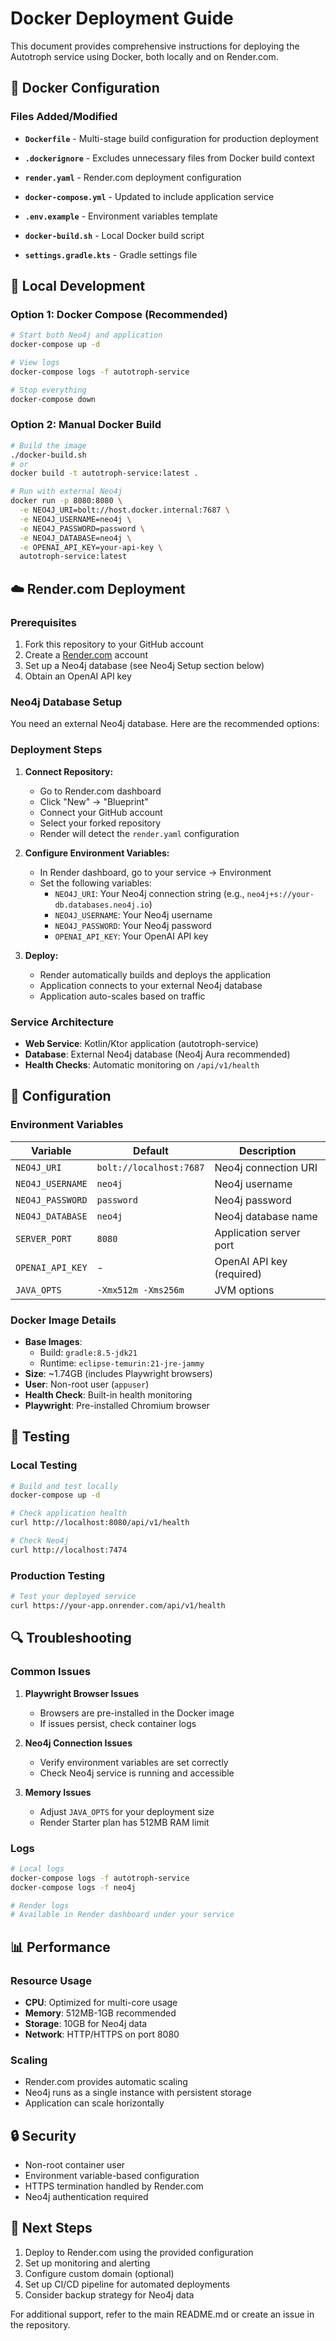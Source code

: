 # Docker Deployment Guide

This document provides comprehensive instructions for deploying the Autotroph service using Docker, both locally and on Render.com.

## 🐳 Docker Configuration

### Files Added/Modified

- **`Dockerfile`** - Multi-stage build configuration for production deployment
- **`.dockerignore`** - Excludes unnecessary files from Docker build context

- **`render.yaml`** - Render.com deployment configuration
- **`docker-compose.yml`** - Updated to include application service
- **`.env.example`** - Environment variables template
- **`docker-build.sh`** - Local Docker build script
- **`settings.gradle.kts`** - Gradle settings file

## 🚀 Local Development

### Option 1: Docker Compose (Recommended)

```bash
# Start both Neo4j and application
docker-compose up -d

# View logs
docker-compose logs -f autotroph-service

# Stop everything
docker-compose down
```

### Option 2: Manual Docker Build

```bash
# Build the image
./docker-build.sh
# or
docker build -t autotroph-service:latest .

# Run with external Neo4j
docker run -p 8080:8080 \
  -e NEO4J_URI=bolt://host.docker.internal:7687 \
  -e NEO4J_USERNAME=neo4j \
  -e NEO4J_PASSWORD=password \
  -e NEO4J_DATABASE=neo4j \
  -e OPENAI_API_KEY=your-api-key \
  autotroph-service:latest
```

## ☁️ Render.com Deployment

### Prerequisites

1. Fork this repository to your GitHub account
2. Create a [Render.com](https://render.com) account
3. Set up a Neo4j database (see Neo4j Setup section below)
4. Obtain an OpenAI API key

### Neo4j Database Setup

You need an external Neo4j database. Here are the recommended options:

### Deployment Steps

1. **Connect Repository:**
   - Go to Render.com dashboard
   - Click "New" → "Blueprint"
   - Connect your GitHub account
   - Select your forked repository
   - Render will detect the `render.yaml` configuration

2. **Configure Environment Variables:**
   - In Render dashboard, go to your service → Environment
   - Set the following variables:
     - `NEO4J_URI`: Your Neo4j connection string (e.g., `neo4j+s://your-db.databases.neo4j.io`)
     - `NEO4J_USERNAME`: Your Neo4j username
     - `NEO4J_PASSWORD`: Your Neo4j password
     - `OPENAI_API_KEY`: Your OpenAI API key

3. **Deploy:**
   - Render automatically builds and deploys the application
   - Application connects to your external Neo4j database
   - Application auto-scales based on traffic

### Service Architecture

- **Web Service**: Kotlin/Ktor application (autotroph-service)
- **Database**: External Neo4j database (Neo4j Aura recommended)
- **Health Checks**: Automatic monitoring on `/api/v1/health`

## 🔧 Configuration

### Environment Variables

| Variable | Default | Description |
|----------|---------|-------------|
| `NEO4J_URI` | `bolt://localhost:7687` | Neo4j connection URI |
| `NEO4J_USERNAME` | `neo4j` | Neo4j username |
| `NEO4J_PASSWORD` | `password` | Neo4j password |
| `NEO4J_DATABASE` | `neo4j` | Neo4j database name |
| `SERVER_PORT` | `8080` | Application server port |
| `OPENAI_API_KEY` | - | OpenAI API key (required) |
| `JAVA_OPTS` | `-Xmx512m -Xms256m` | JVM options |

### Docker Image Details

- **Base Images**: 
  - Build: `gradle:8.5-jdk21`
  - Runtime: `eclipse-temurin:21-jre-jammy`
- **Size**: ~1.74GB (includes Playwright browsers)
- **User**: Non-root user (`appuser`)
- **Health Check**: Built-in health monitoring
- **Playwright**: Pre-installed Chromium browser

## 🧪 Testing

### Local Testing

```bash
# Build and test locally
docker-compose up -d

# Check application health
curl http://localhost:8080/api/v1/health

# Check Neo4j
curl http://localhost:7474
```

### Production Testing

```bash
# Test your deployed service
curl https://your-app.onrender.com/api/v1/health
```

## 🔍 Troubleshooting

### Common Issues

1. **Playwright Browser Issues**
   - Browsers are pre-installed in the Docker image
   - If issues persist, check container logs

2. **Neo4j Connection Issues**
   - Verify environment variables are set correctly
   - Check Neo4j service is running and accessible

3. **Memory Issues**
   - Adjust `JAVA_OPTS` for your deployment size
   - Render Starter plan has 512MB RAM limit

### Logs

```bash
# Local logs
docker-compose logs -f autotroph-service
docker-compose logs -f neo4j

# Render logs
# Available in Render dashboard under your service
```

## 📊 Performance

### Resource Usage

- **CPU**: Optimized for multi-core usage
- **Memory**: 512MB-1GB recommended
- **Storage**: 10GB for Neo4j data
- **Network**: HTTP/HTTPS on port 8080

### Scaling

- Render.com provides automatic scaling
- Neo4j runs as a single instance with persistent storage
- Application can scale horizontally

## 🔒 Security

- Non-root container user
- Environment variable-based configuration
- HTTPS termination handled by Render.com
- Neo4j authentication required

## 📝 Next Steps

1. Deploy to Render.com using the provided configuration
2. Set up monitoring and alerting
3. Configure custom domain (optional)
4. Set up CI/CD pipeline for automated deployments
5. Consider backup strategy for Neo4j data

For additional support, refer to the main README.md or create an issue in the repository.
